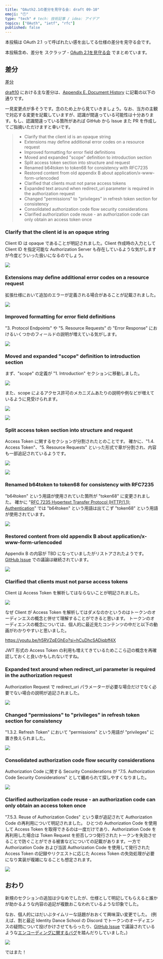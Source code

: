 ```yaml
---
title: "OAuth2.1の差分を見守る会: draft 09-10"
emoji: "🕙"
type: "tech" # tech: 技術記事 / idea: アイデア
topics: ["OAuth", "ietf", "rfc"]
published: false
---
```

本投稿は OAuth 2.1 って呼ばれたい感を出してる仕様の差分を見守る会です。

本投稿含め、差分を スクラップ - [OAuth 2.1を見守る会](https://zenn.dev/ritou/scraps/098107802f952b) でまとめています。

## 差分

[差分](https://author-tools.ietf.org/iddiff?url1=draft-ietf-oauth-v2-1-09&url2=draft-ietf-oauth-v2-1-10&difftype=--html)

[draft10](https://www.ietf.org/archive/id/draft-ietf-oauth-v2-1-10.html) における主な差分は、[Appendix E. Document History](https://www.ietf.org/archive/id/draft-ietf-oauth-v2-1-10.html#name-document-history) に記載の以下の通りです。

一見変更点が多そうです。念のため上から見ていきましょう。なお、当方の主観で対応する変更を記載していますが、認識が間違っている可能性は十分あります。もし、認識間違っている箇所があれば GitHub から Issue また PR を作成してご指摘いただけますと幸いです。

> * Clarify that the client id is an opaque string
> * Extensions may define additional error codes on a resource request
> * Improved formatting for error field definitions
> * Moved and expanded "scope" definition to introduction section
> * Split access token section into structure and request
> * Renamed b64token to token68 for consistency with RFC7235
> * Restored content from old appendix B about application/x-www-form-urlencoded
> * Clarified that clients must not parse access tokens
> * Expanded text around when redirect_uri parameter is required in the authorization request
> * Changed "permissions" to "privileges" in refresh token section for consistency
> * Consolidated authorization code flow security considerations
> * Clarified authorization code reuse - an authorization code can only obtain an access token once

### Clarify that the client id is an opaque string

Client ID は opaque であることが明記されました。Client 作成時の入力として Client ID を指定可能な Authorization Server も存在しているような気がしますが今度どういった扱いになるのでしょう。

![](/images/2605f50eb9f14f/clarify_that_the_client_id_is_an_opaque_string.png)

### Extensions may define additional error codes on a resource request

拡張仕様において追加のエラーが定義される場合があることが記載されました。

![](/images/2605f50eb9f14f/extensions_may_define_additional_error_codes_on_a_resource_request.png)

### Improved formatting for error field definitions

"3.  Protocol Endpoints" や "5.  Resource Requests" の "Error Response" におけるいくつかのフィールドの説明が増えている気がします。

![](/images/2605f50eb9f14f/improved_formatting_for_error_field_definitions.png)

### Moved and expanded "scope" definition to introduction section

まず、"scope" の定義が "1. Introduction" セクションに移動しました。

![](/images/2605f50eb9f14f/moved_and_expanded_scope_definition_to_introduction_section_1.png)

また、scope によるアクセス許可のメカニズムあたりの説明や例などが増えているように見受けられます。

![](/images/2605f50eb9f14f/moved_and_expanded_scope_definition_to_introduction_section_2.png)

![](/images/2605f50eb9f14f/moved_and_expanded_scope_definition_to_introduction_section_3.png)

### Split access token section into structure and request

Access Token に関するセクションが分割されたとのことです。
確かに、"1.4. Access Token"、"5. Resource Requests" といった形式で章が分割され、内容も一部追記されているようです。

![](/images/2605f50eb9f14f/split_access_token_section_into_structure_and_request_1.png)

![](/images/2605f50eb9f14f/split_access_token_section_into_structure_and_request_2.png)

### Renamed b64token to token68 for consistency with RFC7235

"b64token" という用語が使用されていた箇所が "token68" に変更されました。
確かに "[RFC 7235 Hypertext Transfer Protocol (HTTP/1.1): Authentication](https://datatracker.ietf.org/doc/html/rfc7235)" では "b64token" という用語は出てこず "token68" という用語が使用されています。

![](/images/2605f50eb9f14f/renamed_b64token_to_token68_for_consistency_with_RFC7235.png)

### Restored content from old appendix B about application/x-www-form-urlencoded

Appendix B の内容が TBD になっていましたがリストアされたようです。[GitHub Issue](https://github.com/oauth-wg/oauth-v2-1/issues/128) での議論は継続されています。

![](/images/2605f50eb9f14f/restored_content_from_old_appendix_B.png)

### Clarified that clients must not parse access tokens

Client は Access Token を解析してはならないことが明記されました。

![](/images/2605f50eb9f14f/clarified_that_clients_must_not_parse_access_tokens.png)

なぜ Client が Access Token を解析してはダメなのかというのはトークンのオーディンエスの概念と併せて理解することができると思います。
トークンのオーディエンスの概念については、個人的に最近見たコンテンツの中だと以下の動画がわかりやすいと思いました。

https://youtu.be/h5RVZqEGhEo?si=hCuDhcSADiqbff4X

JWT 形式の Access Token の利用も増えてきているためここら辺の概念を再確認しておくと良いかもしれないですね。

### Expanded text around when redirect_uri parameter is required in the authorization request

Authorization Request で redirect_uri パラメーターが必要な場合だけでなく必要でない場合の説明が追記されました。

![](/images/2605f50eb9f14f/expanded_text_around_when_redirect_uri_parameter.png)

### Changed "permissions" to "privileges" in refresh token section for consistency

"1.3.2. Refresh Token" において "permissions" という用語が "privileges" に置き換えられました。

![](/images/2605f50eb9f14f/changed_permissions_to_privileges_in_refresh_token_section_for_consistency.png)

### Consolidated authorization code flow security considerations

Authorization Code に関する Security Considerations が "7.5. Authorization Code Security Considerations" として纏められて探しやすくなりました。

![](/images/2605f50eb9f14f/consolidated_authorization_code_flow_security_considerations_1.png)

### Clarified authorization code reuse - an authorization code can only obtain an access token once

"7.5.3. Reuse of Authorization Codes" という章が追記されて Authorization Code の再利用について明記されました。
ひとつの Authorization Code を使用して Access Token を取得できるのは一度だけであり、Authorization Code を再利用した場合は Token Request を拒否しつつ発行されたトークンを失効させることで防ぐことができる被害などについての記載があります。一方で Authorization Code および当該 Authorization Code を使用して発行された Access Token の記録やリクエストに応じた Access Token の失効処理が必要になり実装が複雑になることも想定されます。

![](/images/2605f50eb9f14f/clarified_authorization_code_reuse.png)

## おわり

新規のセクションの追加は少なめでしたが、仕様として明記してもらえると誰かが助かるような内容の追記が複数おこなわれているような印象でした。

なお、個人的にはだいぶタイムリーな話題がおおくて興味深い変更でした。
(例えば、割と最近 Identity Dance School の Discord でトークンのオーディエンスの疑問について投げかけさせてもらったり、[GitHub Issue](https://github.com/oauth-wg/oauth-v2-1/issues/128#issuecomment-1879632883) で議論されているような[エンコーディングに関するバグ](https://github.com/panva/node-openid-client/pull/627)を踏んだりしていました。)

![](/images/2605f50eb9f14f/iddance_discord.png)

ではまた！
